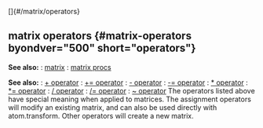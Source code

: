 []{#/matrix/operators}
  ## matrix operators {#matrix-operators byondver="500" short="operators"}
  **See also:**
  :   [matrix](ref/matrix)
  :   [matrix procs](ref/matrix/proc)
  <!-- -->
  **See also:**
  :   [+ operator](ref/operator/+)
  :   [+= operator](ref/operator/+=)
  :   [- operator](ref/operator/-)
  :   [-= operator](ref/operator/-=)
  :   [\* operator](ref/operator/*)
  :   [\*= operator](ref/operator/*=)
  :   [/ operator](ref/operator//)
  :   [/= operator](ref/operator//=)
  :   [\~ operator](ref/operator/~)
  The operators listed above have special meaning when applied to
  matrices.
  The assignment operators will modify an existing matrix, and can also be
  used directly with atom.transform. Other operators will create a new
  matrix.